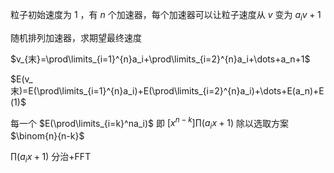 粒子初始速度为 $1$ ，有 $n$ 个加速器，每个加速器可以让粒子速度从 $v$ 变为 $a_iv+1$ 

随机排列加速器，求期望最终速度

$v_{末}=\prod\limits_{i=1}^{n}a_i+\prod\limits_{i=2}^{n}a_i+\dots+a_n+1$

$E(v_末)=E(\prod\limits_{i=1}^{n}a_i)+E(\prod\limits_{i=2}^{n}a_i)+\dots+E(a_n)+E(1)$

每一个 $E(\prod\limits_{i=k}^na_i)$ 即 $[x^{n-k}]\prod(a_ix+1)$ 除以选取方案 $\binom{n}{n-k}$

$\prod(a_ix+1)$ 分治+FFT

